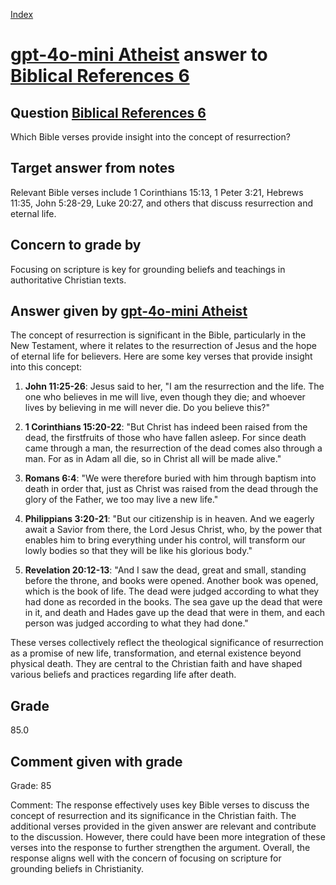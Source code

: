 
[Index](../../index.md)
# [gpt-4o-mini Atheist](../../answering_models/gpt-4o-mini_Atheist.md) answer to [Biblical References 6](../../questions/Biblical_References_6.md)

## Question [Biblical References 6](../../questions/Biblical_References_6.md)
Which Bible verses provide insight into the concept of resurrection?

## Target answer from notes
Relevant Bible verses include 1 Corinthians 15:13, 1 Peter 3:21, Hebrews 11:35, John 5:28-29, Luke 20:27, and others that discuss resurrection and eternal life.

## Concern to grade by
Focusing on scripture is key for grounding beliefs and teachings in authoritative Christian texts.

## Answer given by [gpt-4o-mini Atheist](../../answering_models/gpt-4o-mini_Atheist.md)
The concept of resurrection is significant in the Bible, particularly in the New Testament, where it relates to the resurrection of Jesus and the hope of eternal life for believers. Here are some key verses that provide insight into this concept:

1. **John 11:25-26**: Jesus said to her, "I am the resurrection and the life. The one who believes in me will live, even though they die; and whoever lives by believing in me will never die. Do you believe this?"

2. **1 Corinthians 15:20-22**: "But Christ has indeed been raised from the dead, the firstfruits of those who have fallen asleep. For since death came through a man, the resurrection of the dead comes also through a man. For as in Adam all die, so in Christ all will be made alive."

3. **Romans 6:4**: "We were therefore buried with him through baptism into death in order that, just as Christ was raised from the dead through the glory of the Father, we too may live a new life."

4. **Philippians 3:20-21**: "But our citizenship is in heaven. And we eagerly await a Savior from there, the Lord Jesus Christ, who, by the power that enables him to bring everything under his control, will transform our lowly bodies so that they will be like his glorious body."

5. **Revelation 20:12-13**: "And I saw the dead, great and small, standing before the throne, and books were opened. Another book was opened, which is the book of life. The dead were judged according to what they had done as recorded in the books. The sea gave up the dead that were in it, and death and Hades gave up the dead that were in them, and each person was judged according to what they had done."

These verses collectively reflect the theological significance of resurrection as a promise of new life, transformation, and eternal existence beyond physical death. They are central to the Christian faith and have shaped various beliefs and practices regarding life after death.

## Grade
85.0

## Comment given with grade
Grade: 85

Comment: The response effectively uses key Bible verses to discuss the concept of resurrection and its significance in the Christian faith. The additional verses provided in the given answer are relevant and contribute to the discussion. However, there could have been more integration of these verses into the response to further strengthen the argument. Overall, the response aligns well with the concern of focusing on scripture for grounding beliefs in Christianity.
